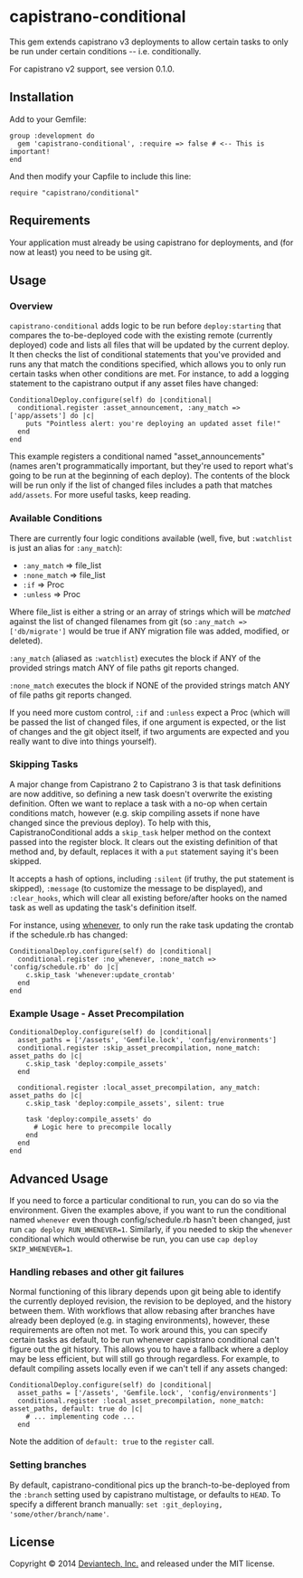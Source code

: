 # capistrano-conditional

This gem extends capistrano v3 deployments to allow certain tasks to only be run under certain conditions -- i.e. conditionally.

For capistrano v2 support, see version 0.1.0.


## Installation

Add to your Gemfile:

    group :development do
      gem 'capistrano-conditional', :require => false # <-- This is important!
    end

And then modify your Capfile to include this line:

    require "capistrano/conditional"

## Requirements

Your application must already be using capistrano for deployments, and (for now at least) you need to be using git.

## Usage

### Overview

<code>capistrano-conditional</code> adds logic to be run before <code>deploy:starting</code> that compares the to-be-deployed code with the existing remote (currently deployed) code and lists all files that will be updated by the current deploy.  It then checks the list of conditional statements that you've provided and runs any that match the conditions specified, which allows you to only run certain tasks when other conditions are met.  For instance, to add a logging statement to the capistrano output if any asset files have changed:

    ConditionalDeploy.configure(self) do |conditional|
      conditional.register :asset_announcement, :any_match => ['app/assets'] do |c|
        puts "Pointless alert: you're deploying an updated asset file!"
      end
    end


This example registers a conditional named "asset_announcements" (names aren't programmatically important, but they're used to report what's going to be run at the beginning of each deploy).  The contents of the block will be run only if the list of changed files includes a path that matches <code>add/assets</code>. For more useful tasks, keep reading.


### Available Conditions

There are currently four logic conditions available (well, five, but <code>:watchlist</code> is just an alias for <code>:any_match</code>):

  * <code>:any_match</code> => file_list
  * <code>:none_match</code> => file_list
  * <code>:if</code> => Proc
  * <code>:unless</code> => Proc

Where file_list is either a string or an array of strings which will be <em>matched</em> against the list of changed filenames from git (so <code>:any_match => ['db/migrate']</code> would be true if ANY migration file was added, modified, or deleted).

<code>:any_match</code> (aliased as <code>:watchlist</code>) executes the block if ANY of the provided strings match ANY of file paths git reports changed.

<code>:none_match</code> executes the block if NONE of the provided strings match ANY of file paths git reports changed.

If you need more custom control, <code>:if</code> and <code>:unless</code> expect a Proc (which will be passed the list of changed files, if one argument is expected, or the list of changes and the git object itself, if two arguments are expected and you really want to dive into things yourself).


### Skipping Tasks

A major change from Capistrano 2 to Capistrano 3 is that task definitions are now additive, so defining a new task doesn't overwrite the existing definition. Often we want to replace a task with a no-op when certain conditions match, however (e.g. skip compiling assets if none have changed since the previous deploy).  To help with this, CapistranoConditional adds a `skip_task` helper method on the context passed into the register block.  It clears out the existing definition of that method and, by default, replaces it with a `put` statement saying it's been skipped.

It accepts a hash of options, including `:silent` (if truthy, the put statement is skipped), `:message` (to customize the message to be displayed), and `:clear_hooks`, which will clear all existing before/after hooks on the named task as well as updating the task's definition itself.

For instance, using [whenever](https://github.com/javan/whenever), to only run the rake task updating the crontab if the schedule.rb has changed:

    ConditionalDeploy.configure(self) do |conditional|
      conditional.register :no_whenever, :none_match => 'config/schedule.rb' do |c|
        c.skip_task 'whenever:update_crontab'
      end
    end

### Example Usage - Asset Precompilation

    ConditionalDeploy.configure(self) do |conditional|
      asset_paths = ['/assets', 'Gemfile.lock', 'config/environments']
      conditional.register :skip_asset_precompilation, none_match: asset_paths do |c|
        c.skip_task 'deploy:compile_assets'
      end

      conditional.register :local_asset_precompilation, any_match: asset_paths do |c|
        c.skip_task 'deploy:compile_assets', silent: true

        task 'deploy:compile_assets' do
          # Logic here to precompile locally
        end
      end
    end





## Advanced Usage

If you need to force a particular conditional to run, you can do so via the environment.  Given the examples above, if you want to run the conditional named <code>whenever</code> even though config/schedule.rb hasn't been changed, just run <code>cap deploy RUN_WHENEVER=1</code>. Similarly, if you needed to skip the <code>whenever</code> conditional which would otherwise be run, you can use <code>cap deploy SKIP_WHENEVER=1</code>.

### Handling rebases and other git failures

Normal functioning of this library depends upon git being able to identify the currently deployed revision, the revision to be deployed, and the history between them.  With workflows that allow rebasing after branches have already been deployed (e.g. in staging environments), however, these requirements are often not met.  To work around this, you can specify certain tasks as default, to be run whenever capistrano conditional can't figure out the git history.  This allows you to have a fallback where a deploy may be less efficient, but will still go through regardless. For example, to default compiling assets locally even if we can't tell if any assets changed:

    ConditionalDeploy.configure(self) do |conditional|
      asset_paths = ['/assets', 'Gemfile.lock', 'config/environments']
      conditional.register :local_asset_precompilation, none_match: asset_paths, default: true do |c|
        # ... implementing code ...
      end

Note the addition of `default: true` to the `register` call.

### Setting branches

By default, capistrano-conditional pics up the branch-to-be-deployed from the `:branch` setting used by capistrano multistage, or defaults to `HEAD`. To specify a different branch manually: `set :git_deploying, 'some/other/branch/name'`.

## License

Copyright &copy; 2014 [Deviantech, Inc.](http://www.deviantech.com) and released under the MIT license.
